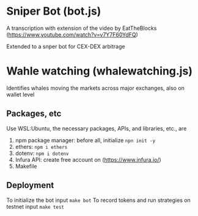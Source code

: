 # Sniper Bot (bot.js)
A transcription with extension of the video by EatTheBlocks (https://www.youtube.com/watch?v=v7Y7F60YdFQ)

Extended to a snper bot for CEX-DEX arbitrage

# Wahle watching (whalewatching.js)
Identifies whales moving the markets across major exchanges, also on wallet level
## Packages, etc
Use WSL:Ubuntu, the necessary packages, APIs, and libraries, etc., are
1. npm package manager: before all, initialize `npn init -y`
2. ethers: `npm i ethers`
3. dotenv: `npm i dotenv`
4. Infura API: create free account on (https://www.infura.io/)
5. Makefile
## Deployment
To initialize the bot input `make bot`
To record tokens and run strategies on testnet input `make test`
